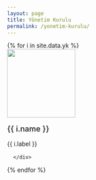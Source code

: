 ```yaml
---
layout: page
title: Yönetim Kurulu
permalink: /yonetim-kurulu/
---
```



<div class="row">
{% for i in site.data.yk %}
      <div class="col-12 col-md-4 text-center">
        <img src="{{ i.image }}" class="d-block rounded-circle" style="width: 10rem;height: 10rem;margin: 0 auto;"/>
        <div style="margin: 1rem auto;font-size: large;font-weight: 500;">
          {{ i.name }}
        </div>
        <div style="margin: 1rem auto;">
          {{ i.label }}
        </div>
       
      </div>      
  
{% endfor %}
    </div> 
